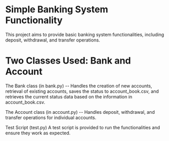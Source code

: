 # Simple Banking System Functionality
This project aims to provide basic banking system functionalities, including deposit, withdrawal, and transfer operations.

# Two Classes Used: Bank and Account
The Bank class (in bank.py) -- Handles the creation of new accounts, retrieval of existing accounts, saves the status to account_book.csv, and retrieves the current status data based on the information in account_book.csv.

The Account class (in account.py) -- Handles deposit, withdrawal, and transfer operations for individual accounts.

Test Script (test.py)
A test script is provided to run the functionalities and ensure they work as expected.

